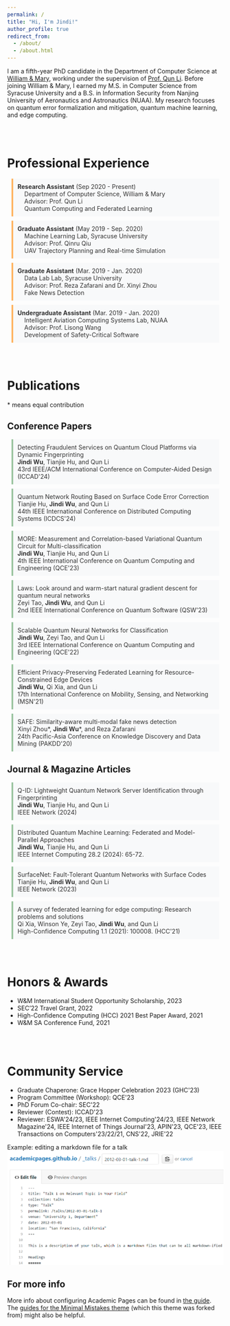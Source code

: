 ```yaml
---
permalink: /
title: "Hi, I'm Jindi!"
author_profile: true
redirect_from: 
  - /about/
  - /about.html
---
```


I am a fifth-year PhD candidate in the Department of Computer Science at [William & Mary](https://www.wm.edu/), working under the supervision of [Prof. Qun Li](https://www.cs.wm.edu/~liqun/). Before joining William & Mary, I earned my M.S. in Computer Science from Syracuse University and a B.S. in Information Security from Nanjing University of Aeronautics and Astronautics (NUAA). My research focuses on quantum error formalization and mitigation, quantum machine learning, and edge computing.

<br>
<br>

Professional Experience
======

<style>
    .blue-quote {
        border-left: 4px solid #ffb563; /* Orange border */
        background-color: #f8f9fa; /* Light grey background */
        color: #333; /* Dark grey text color */
        padding: 10px 10px;
        margin: 10px;
        font-style: normal;
    }
  
  .green-quote {
        border-left: 4px solid #9cc5a1; /* Orange border */
        background-color: #f8f9fa; /* Light grey background */
        color: #333; /* Dark grey text color */
        padding: 10px 10px;
        margin: 10px;
      font-style: normal;
    }
</style>

<blockquote class="blue-quote">
<strong>Research Assistant</strong> (Sep 2020 - Present) <br>
&nbsp; &nbsp; Department of Computer Science, William & Mary <br>
&nbsp; &nbsp; Advisor: Prof. Qun Li <br>
&nbsp; &nbsp; Quantum Computing and Federated Learning
</blockquote>

<blockquote class="blue-quote">
<strong>Graduate Assistant</strong> (May 2019 - Sep. 2020) <br>
&nbsp; &nbsp; Machine Learning Lab, Syracuse University <br>
&nbsp; &nbsp; Advisor: Prof. Qinru Qiu <br>
&nbsp; &nbsp; UAV Trajectory Planning and Real-time Simulation
</blockquote>

<blockquote class="blue-quote">
<strong>Graduate Assistant</strong> (Mar. 2019 - Jan. 2020) <br>
&nbsp; &nbsp; Data Lab Lab, Syracuse University <br>
&nbsp; &nbsp; Advisor: Prof. Reza Zafarani and Dr. Xinyi Zhou <br>
&nbsp; &nbsp; Fake News Detection
</blockquote>

<blockquote class="blue-quote">
<strong>Undergraduate Assistant</strong> (Mar. 2019 - Jan. 2020) <br>
&nbsp; &nbsp; Intelligent Aviation Computing Systems Lab, NUAA <br>
&nbsp; &nbsp; Advisor: Prof. Lisong Wang <br>
&nbsp; &nbsp; Development of Safety-Critical Software
</blockquote>

<br>
<br>

Publications
======
\* means equal contribution


Conference Papers
------
<blockquote class="green-quote">
Detecting Fraudulent Services on Quantum Cloud Platforms via Dynamic Fingerprinting <br>
<strong>Jindi Wu</strong>, Tianjie Hu, and Qun Li <br> 
43rd IEEE/ACM International Conference on Computer-Aided Design (ICCAD'24)
</blockquote>


<blockquote class="green-quote">
Quantum Network Routing Based on Surface Code Error Correction <br>
Tianjie Hu, <strong>Jindi Wu</strong>, and Qun Li <br> 
44th IEEE International Conference on Distributed Computing Systems (ICDCS'24) 
<!--   <a href="https://ieeexplore.ieee.org/stamp/stamp.jsp?arnumber=10631008">Paper</a> -->
<!--   [Paper](https://ieeexplore.ieee.org/stamp/stamp.jsp?arnumber=10631008)   -->
</blockquote>

<blockquote class="green-quote">
MORE: Measurement and Correlation-based Variational Quantum Circuit for Multi-classification <br>
<strong>Jindi Wu</strong>, Tianjie Hu, and Qun Li <br> 
4th IEEE International Conference on Quantum Computing and Engineering (QCE'23)  
<!--   <a href="https://ieeexplore.ieee.org/stamp/stamp.jsp?arnumber=10313792">Paper</a> -->
<!--   [Paper](https://ieeexplore.ieee.org/stamp/stamp.jsp?arnumber=10313792) -->
</blockquote>

<blockquote class="green-quote">
Laws: Look around and warm-start natural gradient descent for quantum neural networks <br>
Zeyi Tao, <strong>Jindi Wu</strong>, and Qun Li <br> 
2nd IEEE International Conference on Quantum Software (QSW'23)  
<!--   <a href="https://ieeexplore.ieee.org/stamp/stamp.jsp?arnumber=10234243">Paper</a> -->
<!--   [Paper](https://ieeexplore.ieee.org/stamp/stamp.jsp?arnumber=10234243)   -->
</blockquote>

<blockquote class="green-quote">
Scalable Quantum Neural Networks for Classification <br>
<strong>Jindi Wu</strong>, Zeyi Tao, and Qun Li <br> 
3rd IEEE International Conference on Quantum Computing and Engineering (QCE'22)  
<!--   <a href="https://ieeexplore.ieee.org/stamp/stamp.jsp?arnumber=9951212">Paper</a> -->
<!--   [Paper](https://ieeexplore.ieee.org/stamp/stamp.jsp?arnumber=9951212) -->
</blockquote>

<blockquote class="green-quote">
Efficient Privacy-Preserving Federated Learning for Resource-Constrained Edge Devices <br>
<strong>Jindi Wu</strong>, Qi Xia, and Qun Li <br> 
17th International Conference on Mobility, Sensing, and Networking (MSN'21)  
<!--   <a href="https://par.nsf.gov/servlets/purl/10358911">Paper</a> -->
<!--   [Paper](https://par.nsf.gov/servlets/purl/10358911) -->
</blockquote>

<blockquote class="green-quote">
SAFE: Similarity-aware multi-modal fake news detection <br>
Xinyi Zhou*, <strong>Jindi Wu</strong>*, and Reza Zafarani <br> 
24th Pacific-Asia Conference on Knowledge Discovery and Data Mining (PAKDD'20)  
<!--   <a href="https://www.ncbi.nlm.nih.gov/pmc/articles/PMC7206257/">Paper</a> -->
<!--   [Paper](https://www.ncbi.nlm.nih.gov/pmc/articles/PMC7206257/) -->
</blockquote>





Journal & Magazine Articles
------
<blockquote class="green-quote">
Q-ID: Lightweight Quantum Network Server Identification through Fingerprinting <br>
<strong>Jindi Wu</strong>, Tianjie Hu, and Qun Li <br> 
IEEE Network (2024)  
<!--   <a href="https://ieeexplore.ieee.org/stamp/stamp.jsp?arnumber=10530432">Paper</a> -->
<!--   [Paper](https://ieeexplore.ieee.org/stamp/stamp.jsp?arnumber=10530432) -->
</blockquote>

<blockquote class="green-quote">
Distributed Quantum Machine Learning: Federated and Model-Parallel Approaches <br>
<strong>Jindi Wu</strong>, Tianjie Hu, and Qun Li <br> 
IEEE Internet Computing 28.2 (2024): 65-72.  
<!--   <a href="https://ieeexplore.ieee.org/stamp/stamp.jsp?arnumber=10508212">Paper</a> -->
<!--   [Paper](https://ieeexplore.ieee.org/stamp/stamp.jsp?arnumber=10508212) -->
</blockquote>

<blockquote class="green-quote">
SurfaceNet: Fault-Tolerant Quantum Networks with Surface Codes <br>
Tianjie Hu, <strong>Jindi Wu</strong>, and Qun Li <br> 
IEEE Network (2023)  
<!--   <a href="https://ieeexplore.ieee.org/stamp/stamp.jsp?arnumber=10288502">Paper</a> -->
<!--   [Paper](https://ieeexplore.ieee.org/stamp/stamp.jsp?arnumber=10288502) -->
</blockquote>

<blockquote class="green-quote">
A survey of federated learning for edge computing: Research problems and solutions <br>
Qi Xia, Winson Ye, Zeyi Tao, <strong>Jindi Wu</strong>, and Qun Li <br> 
High-Confidence Computing 1.1 (2021): 100008. (HCC'21)  
<!--   <a href="https://www.sciencedirect.com/science/article/pii/S266729522100009X">Paper</a> -->
<!--   [Paper](https://www.sciencedirect.com/science/article/pii/S266729522100009X) -->
</blockquote>

<br>
<br>

Honors & Awards
======
- W&M International Student Opportunity Scholarship, 2023
- SEC’22 Travel Grant, 2022
- High-Confidence Computing (HCC) 2021 Best Paper Award, 2021
- W&M SA Conference Fund, 2021

<br>
<br>

Community Service
======
- Graduate Chaperone: Grace Hopper Celebration 2023 (GHC'23)
- Program Committee (Workshop): QCE'23
- PhD Forum Co-chair: SEC'22
- Reviewer (Contest): ICCAD'23
- Reviewer: ESWA'24/23, IEEE Internet Computing'24/23, IEEE Network Magazine'24, IEEE Internet of Things Journal'23, APIN'23, QCE'23, IEEE Transactions on Computers'23/22/21, CNS'22, JRIE'22 
  





Example: editing a markdown file for a talk
![Editing a markdown file for a talk](/images/editing-talk.png)

For more info
------
More info about configuring Academic Pages can be found in [the guide](https://academicpages.github.io/markdown/). The [guides for the Minimal Mistakes theme](https://mmistakes.github.io/minimal-mistakes/docs/configuration/) (which this theme was forked from) might also be helpful.
